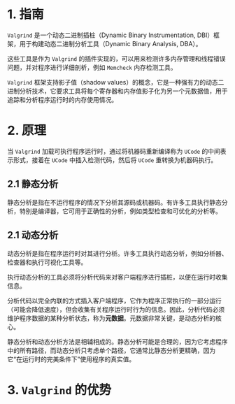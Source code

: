 
# 1. 指南

`Valgrind` 是一个动态二进制插桩（Dynamic Binary Instrumentation, DBI）框架，用于构建动态二进制分析工具（Dynamic Binary Analysis, DBA）。

这些工具是作为 `Valgrind` 的插件实现的，可以用来检测许多内存管理和线程错误问题，并对程序进行详细剖析，例如 `Memcheck` 内存检测工具。

`Valgrind` 框架支持影子值（shadow values）的概念，它是一种强有力的动态二进制分析技术，它要求工具将每个寄存器和内存值影子化为另一个元数据值，用于追踪和分析程序运行时的内存使用情况。

# 2. 原理

当 `Valgrind` 加载可执行程序运行时，通过将机器码重新编译称为 `UCode` 的中间表示形式，接着在 `UCode` 中插入检测代码，然后将 `UCode` 重转换为机器码执行。

## 2.1 静态分析

静态分析是指在不运行程序的情况下分析其源码或机器码。有许多工具执行静态分析，特别是编译器，它可用于正确性的分析，例如类型检查和可优化的分析等。

## 2.1 动态分析

动态分析是指在程序运行时对其进行分析。许多工具执行动态分析，例如分析器、检查器和执行可视化工具等。

执行动态分析的工具必须将分析代码来对客户端程序进行插桩，以便在运行时收集信息。

分析代码以完全内联的方式插入客户端程序，它作为程序正常执行的一部分运行（可能会降低速度），但会收集有关程序运行时行为的信息。因此，分析代码必须维护程序数据的某种分析状态，称为**元数据**。元数据非常关键，是动态分析的核心。

静态分析和动态分析方法是相辅相成的。静态分析可能是合理的，因为它考虑程序中的所有路径，而动态分析只考虑单个路径，它通常比静态分析更精确，因为它“在运行时的完美条件下”使用程序的真实值。

# 3. `Valgrind` 的优势
